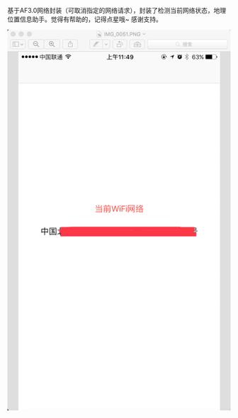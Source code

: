 基于AF3.0网络封装（可取消指定的网络请求），封装了检测当前网络状态，地理位置信息助手。觉得有帮助的，记得点星哦~ 感谢支持。

![image](https://github.com/coopsif/CHNetwork/blob/3d8bdf252b28c39accdfc051ef3c2d2950dbc392/125B7569-39E5-429E-9D7F-97C143506F54.png)
